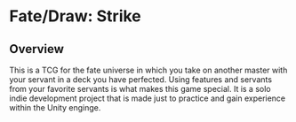# Fate/Draw: Strike

## Overview

This is a TCG for the fate universe in which you take on another master with your servant in a deck you have perfected. Using features and servants from your favorite servants is what makes this game special. It is a solo indie development project that is made just to practice and gain experience within the Unity enginge.
